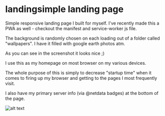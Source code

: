 # landingsimple landing page

Simple responsive landing page I built for myself. I've recently made this a PWA as well - checkout the manifest and service-worker js file.

The background is randomly chosen on each loading out of a folder called "wallpapers". I have it filled with google earth photos atm. 

As you can see in the screenshot it looks nice ;)


I use this as my homepage on most browser on my various devices.

The whole purpose of this is simply to decrease "startup time" when it comes to firing up my browser and getting to the pages I most frequently visit.

I also have my primary server info (via @netdata badges) at the bottom of the page.


![alt text](https://i.imgur.com/76d0f9o.png "Screenshot")
